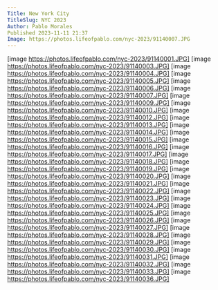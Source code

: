 ```yaml
---
Title: New York City
TitleSlug: NYC 2023
Author: Pablo Morales
Published 2023-11-11 21:37
Image: https://photos.lifeofpablo.com/nyc-2023/91140007.JPG
---
```

[image https://photos.lifeofpablo.com/nyc-2023/91140001.JPG]
[image https://photos.lifeofpablo.com/nyc-2023/91140003.JPG]
[image https://photos.lifeofpablo.com/nyc-2023/91140004.JPG]
[image https://photos.lifeofpablo.com/nyc-2023/91140005.JPG]
[image https://photos.lifeofpablo.com/nyc-2023/91140006.JPG]
[image https://photos.lifeofpablo.com/nyc-2023/91140007.JPG]
[image https://photos.lifeofpablo.com/nyc-2023/91140009.JPG]
[image https://photos.lifeofpablo.com/nyc-2023/91140010.JPG]
[image https://photos.lifeofpablo.com/nyc-2023/91140012.JPG]
[image https://photos.lifeofpablo.com/nyc-2023/91140013.JPG]
[image https://photos.lifeofpablo.com/nyc-2023/91140014.JPG]
[image https://photos.lifeofpablo.com/nyc-2023/91140015.JPG]
[image https://photos.lifeofpablo.com/nyc-2023/91140016.JPG]
[image https://photos.lifeofpablo.com/nyc-2023/91140017.JPG]
[image https://photos.lifeofpablo.com/nyc-2023/91140018.JPG]
[image https://photos.lifeofpablo.com/nyc-2023/91140019.JPG]
[image https://photos.lifeofpablo.com/nyc-2023/91140020.JPG]
[image https://photos.lifeofpablo.com/nyc-2023/91140021.JPG]
[image https://photos.lifeofpablo.com/nyc-2023/91140022.JPG]
[image https://photos.lifeofpablo.com/nyc-2023/91140023.JPG]
[image https://photos.lifeofpablo.com/nyc-2023/91140024.JPG]
[image https://photos.lifeofpablo.com/nyc-2023/91140025.JPG]
[image https://photos.lifeofpablo.com/nyc-2023/91140026.JPG]
[image https://photos.lifeofpablo.com/nyc-2023/91140027.JPG]
[image https://photos.lifeofpablo.com/nyc-2023/91140028.JPG]
[image https://photos.lifeofpablo.com/nyc-2023/91140029.JPG]
[image https://photos.lifeofpablo.com/nyc-2023/91140030.JPG]
[image https://photos.lifeofpablo.com/nyc-2023/91140031.JPG]
[image https://photos.lifeofpablo.com/nyc-2023/91140032.JPG]
[image https://photos.lifeofpablo.com/nyc-2023/91140033.JPG]
[image https://photos.lifeofpablo.com/nyc-2023/91140036.JPG]
